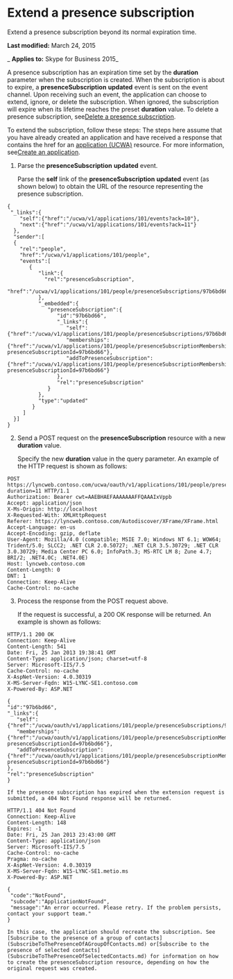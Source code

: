 
# Extend a presence subscription
Extend a presence subscription beyond its normal expiration time.

 **Last modified:** March 24, 2015

 _ **Applies to:** Skype for Business 2015_

A presence subscription has an expiration time set by the  **duration** parameter when the subscription is created. When the subscription is about to expire, a **presenceSubscription** **updated** event is sent on the event channel. Upon receiving such an event, the application can choose to extend, ignore, or delete the subscription. When ignored, the subscription will expire when its lifetime reaches the preset **duration** value. To delete a presence subscription, see[Delete a presence subscription](DeleteAPresenceSubscription.md). 

To extend the subscription, follow these steps:
The steps here assume that you have already created an application and have received a response that contains the href for an [application (UCWA)](application_ref.md) resource. For more information, see[Create an application](CreateAnApplication.md).

1. Parse the  **presenceSubscription** **updated** event.
    
    Parse the  **self** link of the **presenceSubscription** **updated** event (as shown below) to obtain the URL of the resource representing the presence subscription.
    


  ```
  {
   "_links":{
      "self":{"href":"/ucwa/v1/applications/101/events?ack=10"},
      "next":{"href":"/ucwa/v1/applications/101/events?ack=11"}
    },
    "sender":[
    {
      "rel":"people",
      "href":"/ucwa/v1/applications/101/people",
      "events":[
         {
            "link":{
              "rel":"presenceSubscription",
              "href":"/ucwa/v1/applications/101/people/presenceSubscriptions/97b6bd66"
            },
            "_embedded":{
               "presenceSubscription":{
                  "id":"97b6bd66",
                  "_links":{
                     "self":{"href":"/ucwa/v1/applications/101/people/presenceSubscriptions/97b6bd66"},
                     "memberships":{"href":"/ucwa/v1/applications/101/people/presenceSubscriptionMemberships?presenceSubscriptionId=97b6bd66"},
                     "addToPresenceSubscription":{"href":"/ucwa/v1/applications/101/people/presenceSubscriptionMemberships?presenceSubscriptionId=97b6bd66"}
                  },
                  "rel":"presenceSubscription"
               }
            },
            "type":"updated"
          }
       ]
    }]
}

  ```

2. Send a POST request on the  **presenceSubscription** resource with a new **duration** value.
    
    Specify the new  **duration** value in the query parameter. An example of the HTTP request is shown as follows:
    


  ```
  POST https://lyncweb.contoso.com/ucwa/oauth/v1/applications/101/people/presenceSubscriptions/97b6bd66?duration=11 HTTP/1.1
Authorization: Bearer cwt=AAEBHAEFAAAAAAAFFQAAAIxVppb
Accept: application/json
X-Ms-Origin: http://localhost
X-Requested-With: XMLHttpRequest
Referer: https://lyncweb.contoso.com/Autodiscover/XFrame/XFrame.html
Accept-Language: en-us
Accept-Encoding: gzip, deflate
User-Agent: Mozilla/4.0 (compatible; MSIE 7.0; Windows NT 6.1; WOW64; Trident/5.0; SLCC2; .NET CLR 2.0.50727; .NET CLR 3.5.30729; .NET CLR 3.0.30729; Media Center PC 6.0; InfoPath.3; MS-RTC LM 8; Zune 4.7; BRI/2; .NET4.0C; .NET4.0E)
Host: lyncweb.contoso.com
Content-Length: 0
DNT: 1
Connection: Keep-Alive
Cache-Control: no-cache
  ```

3. Process the response from the POST request above.
    
    If the request is successful, a 200 OK response will be returned. An example is shown as follows:
    


  ```
  HTTP/1.1 200 OK
Connection: Keep-Alive
Content-Length: 541
Date: Fri, 25 Jan 2013 19:38:41 GMT
Content-Type: application/json; charset=utf-8
Server: Microsoft-IIS/7.5
Cache-Control: no-cache
X-AspNet-Version: 4.0.30319
X-MS-Server-Fqdn: W15-LYNC-SE1.contoso.com
X-Powered-By: ASP.NET

{
  "id":"97b6bd66",
  "_links":{
     "self":{"href":"/ucwa/oauth/v1/applications/101/people/presenceSubscriptions/97b6bd66"},
     "memberships":{"href":"/ucwa/oauth/v1/applications/101/people/presenceSubscriptionMemberships?presenceSubscriptionId=97b6bd66"},
     "addToPresenceSubscription":{"href":"/ucwa/oauth/v1/applications/101/people/presenceSubscriptionMemberships?presenceSubscriptionId=97b6bd66"}
  },
  "rel":"presenceSubscription"
}

  ```


    If the presence subscription has expired when the extension request is submitted, a 404 Not Found response will be returned.
    


  ```
  HTTP/1.1 404 Not Found
Connection: Keep-Alive
Content-Length: 148
Expires: -1
Date: Fri, 25 Jan 2013 23:43:00 GMT
Content-Type: application/json
Server: Microsoft-IIS/7.5
Cache-Control: no-cache
Pragma: no-cache
X-AspNet-Version: 4.0.30319
X-MS-Server-Fqdn: W15-LYNC-SE1.metio.ms
X-Powered-By: ASP.NET

{
   "code":"NotFound",
   "subcode":"ApplicationNotFound",
   "message":"An error occurred. Please retry. If the problem persists, contact your support team."
}

  ```


    In this case, the application should recreate the subscription. See [Subscribe to the presence of a group of contacts](SubscribeToThePresenceOfAGroupOfContacts.md) or[Subscribe to the presence of selected contacts](SubscribeToThePresenceOfSelectedContacts.md) for information on how to create the presenceSubscription resource, depending on how the original request was created.
    
